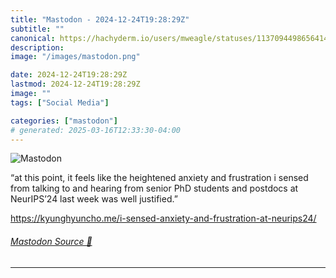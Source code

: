 ```yaml
---
title: "Mastodon - 2024-12-24T19:28:29Z"
subtitle: ""
canonical: https://hachyderm.io/users/mweagle/statuses/113709449865641438
description:
image: "/images/mastodon.png"

date: 2024-12-24T19:28:29Z
lastmod: 2024-12-24T19:28:29Z
image: ""
tags: ["Social Media"]

categories: ["mastodon"]
# generated: 2025-03-16T12:33:30-04:00
---
```

![Mastodon](/images/mastodon.png)

<p>“at this point, it feels like the heightened anxiety and frustration i sensed from talking to and hearing from senior PhD students and postdocs at NeurIPS’24 last week was well justified.”</p><p><a href="https://kyunghyuncho.me/i-sensed-anxiety-and-frustration-at-neurips24/" target="_blank" rel="nofollow noopener noreferrer" translate="no"><span class="invisible">https://</span><span class="ellipsis">kyunghyuncho.me/i-sensed-anxie</span><span class="invisible">ty-and-frustration-at-neurips24/</span></a></p>


###### [Mastodon Source 🐘](https://hachyderm.io/@mweagle/113709449865641438)

___
